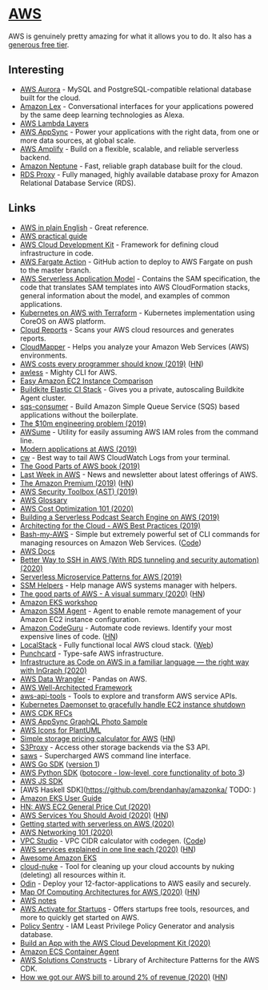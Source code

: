# [AWS](https://aws.amazon.com/)

AWS is genuinely pretty amazing for what it allows you to do. It also has a [generous free tier](https://aws.amazon.com/free/).

## Interesting

- [AWS Aurora](https://aws.amazon.com/rds/aurora/) - MySQL and PostgreSQL-compatible relational database built for the cloud.
- [Amazon Lex](https://aws.amazon.com/lex/) - Conversational interfaces for your applications powered by the same deep learning technologies as Alexa.
- [AWS Lambda Layers](https://docs.aws.amazon.com/lambda/latest/dg/configuration-layers.html)
- [AWS AppSync](https://aws.amazon.com/appsync/) - Power your applications with the right data, from one or more data sources, at global scale.
- [AWS Amplify](https://aws-amplify.github.io/) - Build on a flexible, scalable, and reliable serverless backend.
- [Amazon Neptune](https://aws.amazon.com/neptune/) - Fast, reliable graph database built for the cloud.
- [RDS Proxy](https://aws.amazon.com/rds/proxy/) - Fully managed, highly available database proxy for Amazon Relational Database Service (RDS).

## Links

- [AWS in plain English](https://www.expeditedssl.com/aws-in-plain-english) - Great reference.
- [AWS practical guide](https://github.com/open-guides/og-aws)
- [AWS Cloud Development Kit](https://github.com/awslabs/aws-cdk) - Framework for defining cloud infrastructure in code.
- [AWS Fargate Action](https://github.com/jessfraz/aws-fargate-action) - GitHub action to deploy to AWS Fargate on push to the master branch.
- [AWS Serverless Application Model](https://github.com/awslabs/serverless-application-model) - Contains the SAM specification, the code that translates SAM templates into AWS CloudFormation stacks, general information about the model, and examples of common applications.
- [Kubernetes on AWS with Terraform](https://github.com/xuwang/kube-aws-terraform) - Kubernetes implementation using CoreOS on AWS platform.
- [Cloud Reports](https://github.com/tensult/cloud-reports) - Scans your AWS cloud resources and generates reports.
- [CloudMapper](https://github.com/duo-labs/cloudmapper) - Helps you analyze your Amazon Web Services (AWS) environments.
- [AWS costs every programmer should know (2019)](https://david-codes.hatanian.com/2019/06/09/aws-costs-every-programmer-should-now.html) ([HN](https://news.ycombinator.com/item?id=20138409))
- [awless](https://github.com/wallix/awless) - Mighty CLI for AWS.
- [Easy Amazon EC2 Instance Comparison](https://ec2instances.info/)
- [Buildkite Elastic CI Stack](https://github.com/buildkite/elastic-ci-stack-for-aws) - Gives you a private, autoscaling Buildkite Agent cluster.
- [sqs-consumer](https://github.com/bbc/sqs-consumer) - Build Amazon Simple Queue Service (SQS) based applications without the boilerplate.
- [The \$10m engineering problem (2019)](https://segment.com/blog/the-10m-engineering-problem/)
- [AWSume](https://github.com/trek10inc/awsume) - Utility for easily assuming AWS IAM roles from the command line.
- [Modern applications at AWS (2019)](https://www.allthingsdistributed.com/2019/08/modern-applications-at-aws.html)
- [cw](https://github.com/lucagrulla/cw) - Best way to tail AWS CloudWatch Logs from your terminal.
- [The Good Parts of AWS book (2019)](https://gumroad.com/l/aws-good-parts)
- [Last Week in AWS](https://www.lastweekinaws.com/) - News and newsletter about latest offerings of AWS.
- [The Amazon Premium (2019)](http://calpaterson.com/amazon-premium.html) ([HN](https://news.ycombinator.com/item?id=21835366))
- [AWS Security Toolbox (AST) (2019)](https://zoph.me/posts/2019-12-16-aws-security-toolbox/)
- [AWS Glossary](https://github.com/sw-yx/aws-glossary)
- [AWS Cost Optimization 101 (2020)](https://cloudonaut.io/aws-cost-optimization-101)
- [Building a Serverless Podcast Search Engine on AWS (2019)](https://medium.com/@budilov/building-a-serverless-podcast-search-engine-on-aws-part-1-f6e58fbc3c06)
- [Architecting for the Cloud - AWS Best Practices (2019)](https://tlakomy.com/architecting-for-the-cloud-aws-best-practices-part-1/)
- [Bash-my-AWS](https://bash-my-aws.org/) - Simple but extremely powerful set of CLI commands for managing resources on Amazon Web Services. ([Code](https://github.com/bash-my-aws/bash-my-aws))
- [AWS Docs](https://docs.aws.amazon.com/)
- [Better Way to SSH in AWS (With RDS tunneling and security automation) (2020)](https://nullsweep.com/a-better-way-to-ssh-in-aws/)
- [Serverless Microservice Patterns for AWS (2019)](https://www.jeremydaly.com/serverless-microservice-patterns-for-aws/)
- [SSM Helpers](https://github.com/disneystreaming/ssm-helpers) - Help manage AWS systems manager with helpers.
- [The good parts of AWS - A visual summary (2020)](https://hassenchaieb.com/aws-good-parts/) ([HN](https://news.ycombinator.com/item?id=22608106))
- [Amazon EKS workshop](https://github.com/pahud/amazon-eks-workshop)
- [Amazon SSM Agent](https://github.com/aws/amazon-ssm-agent) - Agent to enable remote management of your Amazon EC2 instance configuration.
- [Amazon CodeGuru](https://aws.amazon.com/codeguru/) - Automate code reviews. Identify your most expensive lines of code. ([HN](https://news.ycombinator.com/item?id=21695330))
- [LocalStack](https://github.com/localstack/localstack) - Fully functional local AWS cloud stack. ([Web](https://localstack.cloud/))
- [Punchcard](https://github.com/punchcard/punchcard) - Type-safe AWS infrastructure.
- [Infrastructure as Code on AWS in a familiar language — the right way with InGraph (2020)](https://read.acloud.guru/infrastructure-as-code-on-aws-in-a-familiar-language-the-right-way-ingraph-63a8fb4cfff)
- [AWS Data Wrangler](https://github.com/awslabs/aws-data-wrangler) - Pandas on AWS.
- [AWS Well-Architected Framework](https://wa.aws.amazon.com/index.en.html)
- [aws-api-tools](https://github.com/jaypipes/aws-api-tools) - Tools to explore and transform AWS service APIs.
- [Kubernetes Daemonset to gracefully handle EC2 instance shutdown](https://github.com/aws/aws-node-termination-handler)
- [AWS CDK RFCs](https://github.com/aws/aws-cdk-rfcs)
- [AWS AppSync GraphQL Photo Sample](https://github.com/aws-samples/aws-amplify-graphql)
- [AWS Icons for PlantUML](https://github.com/awslabs/aws-icons-for-plantuml)
- [Simple storage pricing calculator for AWS](https://www.duckbillgroup.com/aws-super-simple-storage-calculator/) ([HN](https://news.ycombinator.com/item?id=22971656))
- [S3Proxy](https://github.com/gaul/s3proxy) - Access other storage backends via the S3 API.
- [saws](https://github.com/donnemartin/saws) - Supercharged AWS command line interface.
- [AWS Go SDK](https://github.com/aws/aws-sdk-go-v2) ([version 1](https://github.com/aws/aws-sdk-go))
- [AWS Python SDK](https://github.com/boto/boto3) ([botocore - low-level, core functionality of boto 3](https://github.com/boto/botocore))
- [AWS JS SDK](https://github.com/aws/aws-sdk-js-v3)
- [AWS Haskell SDK](https://github.com/brendanhay/amazonka/ TODO: )
- [Amazon EKS User Guide](https://github.com/awsdocs/amazon-eks-user-guide)
- [HN: AWS EC2 General Price Cut (2020)](https://news.ycombinator.com/item?id=23129730)
- [AWS Services You Should Avoid (2020)](https://medium.com/teamzerolabs/5-aws-services-you-should-avoid-f45111cc10cd) ([HN](https://news.ycombinator.com/item?id=23131449))
- [Getting started with serverless on AWS (2020)](https://emshea.com/post/serverless-getting-started)
- [AWS Networking 101 (2020)](https://blog.ipspace.net/2020/05/aws-networking-101.html)
- [VPC Studio](https://houqp.github.io/vpcstudio/) - VPC CIDR calculator with codegen. ([Code](https://github.com/houqp/vpcstudio))
- [AWS services explained in one line each (2020)](https://adayinthelifeof.nl/2020/05/20/aws.html) ([HN](https://news.ycombinator.com/item?id=23309269))
- [Awesome Amazon EKS](https://github.com/realvz/awesome-eks)
- [cloud-nuke](https://github.com/gruntwork-io/cloud-nuke) - Tool for cleaning up your cloud accounts by nuking (deleting) all resources within it.
- [Odin](https://github.com/coinbase/odin) - Deploy your 12-factor-applications to AWS easily and securely.
- [Map Of Computing Architectures for AWS (2020)](https://moca.computingarchitectures.com/en/~hello-world/) ([HN](https://news.ycombinator.com/item?id=23497325))
- [AWS notes](https://www.notion.so/AWS-a5192e36ddc74aecb1e8c1ea9221a1e0)
- [AWS Activate for Startups](https://aws.amazon.com/activate/) - Offers startups free tools, resources, and more to quickly get started on AWS.
- [Policy Sentry](https://github.com/salesforce/policy_sentry) - IAM Least Privilege Policy Generator and analysis database.
- [Build an App with the AWS Cloud Development Kit (2020)](https://egghead.io/courses/build-an-app-with-the-aws-cloud-development-kit)
- [Amazon ECS Container Agent](https://github.com/aws/amazon-ecs-agent)
- [AWS Solutions Constructs](https://aws.amazon.com/blogs/aws/aws-solutions-constructs-a-library-of-architecture-patterns-for-the-aws-cdk/) - Library of Architecture Patterns for the AWS CDK.
- [How we got our AWS bill to around 2% of revenue (2020)](https://www.sankalpjonna.com/posts/our-aws-bill-is-2-of-revenue-heres-how-we-did-it) ([HN](https://news.ycombinator.com/item?id=23666999))
